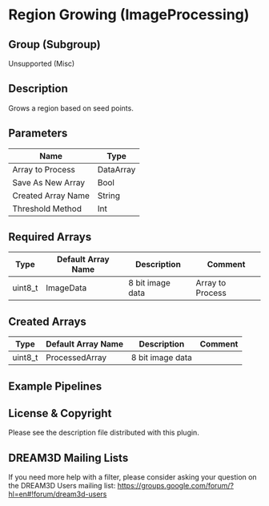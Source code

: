 Region Growing (ImageProcessing) 
=====

## Group (Subgroup) ##

Unsupported (Misc)


## Description ##

Grows a region based on seed points.

## Parameters ##

| Name             | Type |
|------------------|------|
| Array to Process | DataArray |
| Save As New Array | Bool |
| Created Array Name | String |
| Threshold Method | Int |

## Required Arrays ##

| Type | Default Array Name | Description | Comment |
|------|--------------------|-------------|---------|
| uint8_t | ImageData | 8 bit image data  | Array to Process |


## Created Arrays ##

| Type | Default Array Name | Description | Comment |
|------|--------------------|-------------|---------|
| uint8_t | ProcessedArray | 8 bit image data | |





## Example Pipelines ##



## License & Copyright ##

Please see the description file distributed with this plugin.

## DREAM3D Mailing Lists ##

If you need more help with a filter, please consider asking your question on the DREAM3D Users mailing list:
https://groups.google.com/forum/?hl=en#!forum/dream3d-users




